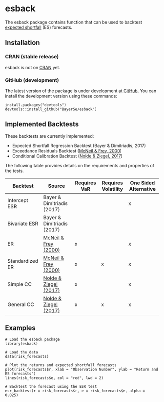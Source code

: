 # esback

The esback package contains function that can be used to backtest
[expected shortfall](https://en.wikipedia.org/wiki/Expected_shortfall) (ES) forecasts.

## Installation

### CRAN (stable release)

esback is not on [CRAN](https://cran.r-project.org/) yet.

### GitHub (development)

The latest version of the package is under development at [GitHub](https://github.com/BayerSe/esback). 
You can install the development version using these commands:

    install.packages("devtools")
    devtools::install_github("BayerSe/esback")
    
## Implemented Backtests

These backtests are currently implemented:

* Expected Shortfall Regression Backtest (Bayer & Dimitriadis, 2017)
* Exceedance Residuals Backtest ([McNeil & Frey, 2000])
* Conditional Calibration Backtest ([Nolde & Ziegel, 2017])

The following table provides details on the requirements and properties of the tests.

| Backtest        | Source                     | Requires VaR | Requires Volatility | One Sided Alternative |
|-----------------|----------------------------|--------------|---------------------|-----------------------|
| Intercept ESR   | Bayer & Dimitriadis (2017) |              |                     | x                     |
| Bivariate ESR   | Bayer & Dimitriadis (2017) |              |                     |                       |
| ER              | [McNeil & Frey (2000)]     | x            |                     | x                     |
| Standardized ER | [McNeil & Frey (2000)]     | x            | x                   | x                     |
| Simple CC       | [Nolde & Ziegel (2017)]    | x            |                     | x                     |
| General CC      | [Nolde & Ziegel (2017)]    | x            | x                   | x                     |

## Examples

    # Load the esback package
    library(esback)
   
    # Load the data
    data(risk_forecasts)
    
    # Plot the returns and expected shortfall forecasts
    plot(risk_forecasts$r, xlab = "Observation Number", ylab = "Return and ES forecasts")
    lines(risk_forecasts$e, col = "red", lwd = 2)
  
    # Backtest the forecast using the ESR test
    esr_backtest(r = risk_forecasts$r, e = risk_forecasts$e, alpha = 0.025)

[McNeil & Frey (2000)]: https://doi.org/10.1016/S0927-5398(00)00012-8
[McNeil & Frey, 2000]: https://doi.org/10.1016/S0927-5398(00)00012-8
[Nolde & Ziegel (2017)]: https://arxiv.org/abs/1608.05498
[Nolde & Ziegel, 2017]: https://arxiv.org/abs/1608.05498
